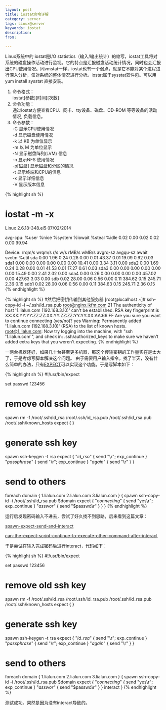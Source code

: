 ```yaml
---
layout: post
title: iostat命令详解
category: server
tags: Linux@server
keywords: iostat
description: 
from: 

---
```


Linux系统中的 iostat是I/O statistics（输入/输出统计）的缩写，iostat工具将对系统的磁盘操作活动进行监视。它的特点是汇报磁盘活动统计情况，同时也会汇报出CPU使用情况。同vmstat一样，iostat也有一个弱点，就是它不能对某个进程进行深入分析，仅对系统的整体情况进行分析。iostat属于sysstat软件包。可以用yum install sysstat 直接安装。

1. 命令格式：    
	iostat[参数][时间][次数]
2. 命令功能：    
	通过iostat方便查看CPU、网卡、tty设备、磁盘、CD-ROM 等等设备的活动情况,	负载信息。
3. 命令参数：    
	-C 显示CPU使用情况    
	-d 显示磁盘使用情况    
	-k 以 KB 为单位显示    
	-m 以 M 为单位显示    
	-N 显示磁盘阵列(LVM) 信息    
	-n 显示NFS 使用情况    
	-p[磁盘] 显示磁盘和分区的情况    
	-t 显示终端和CPU的信息    
	-x 显示详细信息    
	-V 显示版本信息    


{% highlight sh %}
# iostat -m -x
Linux 2.6.18-348.el5      07/02/2014

avg-cpu:  %user   %nice %system %iowait  %steal   %idle
           0.02    0.00    0.02    0.02    0.00   99.94

Device:         rrqm/s   wrqm/s   r/s   w/s    rMB/s    wMB/s avgrq-sz avgqu-sz   await  svctm  %util
sda               0.00     1.96  0.24  0.28     0.00     0.01    43.37     0.01   19.09   0.62   0.03
sda1              0.00     0.00  0.00  0.00     0.00     0.00    10.41     0.00    3.34   3.11   0.00
sda2              0.00     1.69  0.24  0.28     0.00     0.01    41.53     0.01   17.27   0.61   0.03
sda3              0.00     0.00  0.00  0.00     0.00     0.00    15.49     0.00    2.41   2.02   0.00
sda4              0.00     0.26  0.00  0.00     0.00     0.00   457.02     0.00  427.63   3.03   0.00
sdb               0.02    28.00  0.06  0.56     0.00     0.11   384.62     0.15  245.71   2.36   0.15
sdb1              0.02    28.00  0.06  0.56     0.00     0.11   384.63     0.15  245.71   2.36   0.15
{% endhighlight %}

{% highlight sh %}
#然后把密钥传输到其他服务器
[root@localhost ~]# ssh-copy-id -i ~/.ssh/id_rsa.pub  root@nginx.lkfm.com
21
The authenticity of host '1.lialun.com (192.168.3.10)' can't be established.
RSA key fingerprint is XX:XX:YY:YY:ZZ:ZZ:XX:YY:ZZ:ZZ:YY:YY:XX:AA:66:FF
Are you sure you want to continue connecting (yes/no)? yes
Warning: Permanently added '1.lialun.com (192.168.3.10)' (RSA) to the list of known hosts.
root@1.lialun.com: 
Now try logging into the machine, with "ssh '1.lialun.com'", and check in:
  .ssh/authorized_keys
to make sure we haven't added extra keys that you weren't expecting.
{% endhighlight %}

一两台机器还好，如果几十台甚至更多机器，那这个传输密钥的工作量实在是太大了，于是考虑写脚本解决这个问题。
由于需要用户输入指令，找了半天，没有什么简单的办法，只有[EXPECT][expect]可以实现这个功能。于是写脚本如下：

{% highlight sh %}
#!/usr/bin/expect

set passwd 123456

# remove old ssh key
spawn rm -f /root/.ssh/id_rsa /root/.ssh/id_rsa.pub /root/.ssh/id_rsa.pub /root/.ssh/known_hosts
expect {
}

# generate ssh key
spawn ssh-keygen -t rsa
expect { 
	"*id_rsa*" { send "\r"; exp_continue } 
	"*passphrase*" { send "\r"; exp_continue } 
	"*again*" { send "\r" } 
} 

# send to others
foreach domain {
	1.lialun.com
	2.lialun.com
	3.lialun.com
} {
spawn ssh-copy-id -i /root/.ssh/id_rsa.pub  $domain
expect {
	"*connecting*" { send "yes\r"; exp_continue }
	"*asswor*" { send "$passwd\r" } 
}
}
{% endhighlight %}

运行后发现密码输入不进去，尝试了好久找不到思路，后来看到这篇文章：

[spawn-expect-send-and-interact][spawn-expect-send-and-interact]

[can-the-expect-script-continue-to-execute-other-command-after-interact][can-the-expect-script-continue-to-execute-other-command-after-interact]

于是尝试在输入完成密码后进行interact，代码如下：

{% highlight sh %}
#!/usr/bin/expect

set passwd 123456

# remove old ssh key
spawn rm -f /root/.ssh/id_rsa /root/.ssh/id_rsa.pub /root/.ssh/id_rsa.pub /root/.ssh/known_hosts
expect {
}

# generate ssh key
spawn ssh-keygen -t rsa
expect { 
	"*id_rsa*" { send "\r"; exp_continue } 
	"*passphrase*" { send "\r"; exp_continue } 
	"*again*" { send "\r" } 
} 

# send to others
foreach domain {
	1.lialun.com
	2.lialun.com
	3.lialun.com
} {
spawn ssh-copy-id -i /root/.ssh/id_rsa.pub  $domain
expect {
	"*connecting*" { send "yes\r"; exp_continue }
	"*asswor*" { send "$passwd\r" } 
}
interact
}
{% endhighlight %}

测试成功。果然是因为没有interact导致的。

[SSH_RSA]:http://blog.csdn.net/wangjunjun2008/article/details/20037101
[expect]:http://blog.csdn.net/leexide/article/details/17485451

[spawn-expect-send-and-interact]:http://avdeo.com/2009/08/14/spawn-expect-send-and-interact/
[can-the-expect-script-continue-to-execute-other-command-after-interact]:http://stackoverflow.com/questions/7568738/can-the-expect-script-continue-to-execute-other-command-after-interact